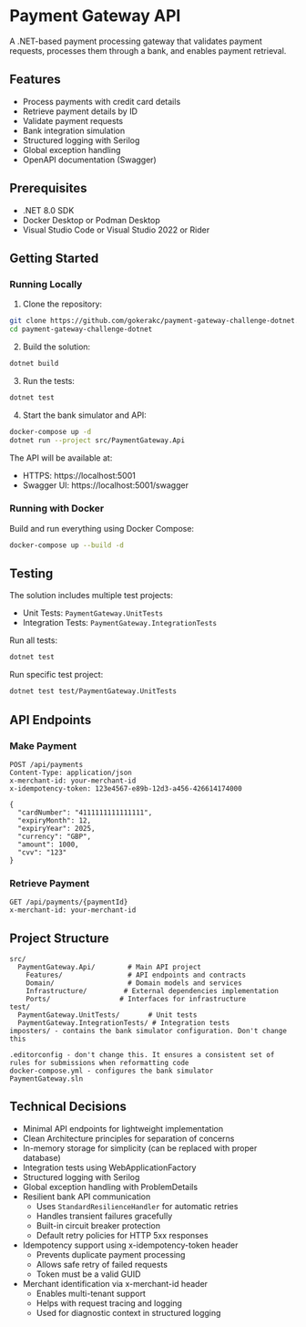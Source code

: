 # Payment Gateway API

A .NET-based payment processing gateway that validates payment requests, processes them through a bank, and enables payment retrieval.

## Features

- Process payments with credit card details
- Retrieve payment details by ID
- Validate payment requests
- Bank integration simulation
- Structured logging with Serilog
- Global exception handling
- OpenAPI documentation (Swagger)

## Prerequisites

- .NET 8.0 SDK
- Docker Desktop or Podman Desktop
- Visual Studio Code or Visual Studio 2022 or Rider

## Getting Started

### Running Locally

1. Clone the repository:
```bash
git clone https://github.com/gokerakc/payment-gateway-challenge-dotnet.git
cd payment-gateway-challenge-dotnet
```

2. Build the solution:
```bash
dotnet build
```

3. Run the tests:
```bash
dotnet test
```

4. Start the bank simulator and API:
```bash
docker-compose up -d
dotnet run --project src/PaymentGateway.Api
```

The API will be available at:
- HTTPS: https://localhost:5001
- Swagger UI: https://localhost:5001/swagger

### Running with Docker

Build and run everything using Docker Compose:

```bash
docker-compose up --build -d
```

## Testing

The solution includes multiple test projects:

- Unit Tests: `PaymentGateway.UnitTests`
- Integration Tests: `PaymentGateway.IntegrationTests`

Run all tests:
```bash
dotnet test
```

Run specific test project:
```bash
dotnet test test/PaymentGateway.UnitTests
```

## API Endpoints

### Make Payment

```http
POST /api/payments
Content-Type: application/json
x-merchant-id: your-merchant-id
x-idempotency-token: 123e4567-e89b-12d3-a456-426614174000

{
  "cardNumber": "4111111111111111",
  "expiryMonth": 12,
  "expiryYear": 2025,
  "currency": "GBP",
  "amount": 1000,
  "cvv": "123"
}
```

### Retrieve Payment

```http
GET /api/payments/{paymentId}
x-merchant-id: your-merchant-id
```

## Project Structure

```
src/
  PaymentGateway.Api/        # Main API project
    Features/                # API endpoints and contracts
    Domain/                  # Domain models and services
    Infrastructure/         # External dependencies implementation
    Ports/                 # Interfaces for infrastructure
test/
  PaymentGateway.UnitTests/       # Unit tests
  PaymentGateway.IntegrationTests/ # Integration tests
imposters/ - contains the bank simulator configuration. Don't change this

.editorconfig - don't change this. It ensures a consistent set of rules for submissions when reformatting code
docker-compose.yml - configures the bank simulator
PaymentGateway.sln
```

## Technical Decisions

- Minimal API endpoints for lightweight implementation
- Clean Architecture principles for separation of concerns
- In-memory storage for simplicity (can be replaced with proper database)
- Integration tests using WebApplicationFactory
- Structured logging with Serilog
- Global exception handling with ProblemDetails
- Resilient bank API communication
  - Uses `StandardResilienceHandler` for automatic retries
  - Handles transient failures gracefully
  - Built-in circuit breaker protection
  - Default retry policies for HTTP 5xx responses
- Idempotency support using x-idempotency-token header
  - Prevents duplicate payment processing
  - Allows safe retry of failed requests
  - Token must be a valid GUID
- Merchant identification via x-merchant-id header
  - Enables multi-tenant support
  - Helps with request tracing and logging
  - Used for diagnostic context in structured logging
